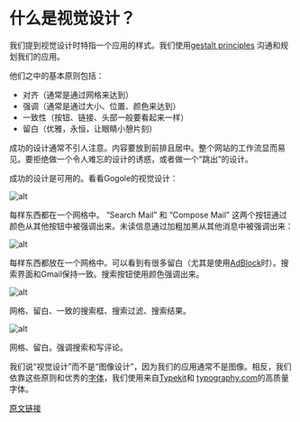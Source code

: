 # 什么是视觉设计？

我们提到视觉设计时特指一个应用的样式。我们使用[gestalt principles](https://robots.thoughtbot.com/gestalt-principles) 沟通和规划我们的应用。

他们之中的基本原则包括：

- 对齐（通常是通过网格来达到）
- 强调（通常是通过大小、位置、颜色来达到）
- 一致性（按钮、链接、头部一般要看起来一样）
- 留白（优雅，永恒，让眼睛小憩片刻）

成功的设计通常不引人注意。内容要放到前排且居中。整个网站的工作流显而易见。要拒绝做一个令人难忘的设计的诱惑，或者做一个“跳出”的设计。

成功的设计是可用的。看看Gogole的视觉设计：

![alt](http://beantalk.net/static/upload/201610/oDVrU787EJI9BisXhbhRp0xk.jpg)

每样东西都在一个网格中。 “Search Mail” 和 “Compose Mail” 这两个按钮通过颜色从其他按钮中被强调出来。未读信息通过加粗加黑从其他消息中被强调出来：

![alt](http://beantalk.net/static/upload/201610/ZzNr2ES18cTQFv2NSpaJapap.jpg)

每样东西都放在一个网格中。可以看到有很多留白（尤其是使用[AdBlock](https://chrome.google.com/webstore/detail/adblock/gighmmpiobklfepjocnamgkkbiglidom)时）。搜索界面和Gmail保持一致。搜索按钮使用颜色强调出来。

![alt](http://beantalk.net/static/upload/201610/HM1arB6qe1FIPQs-wCQst4OC.jpg)

网格、留白、一致的搜索框、搜索过滤、搜索结果。

![alt](http://beantalk.net/static/upload/201610/rwU6PQmczsoSxe3Omlfvoz8A.jpg)

网格、留白。强调搜索和写评论。

我们说“视觉设计”而不是“图像设计”，因为我们的应用通常不是图像。相反，我们依靠这些原则和优秀的[字体](https://thoughtbot.com/upcase/design-for-developers-resources/typography)，我们使用来自[Typekit](http://typekit.com/)和 [typography.com](http://www.typography.com/)的高质量字体。


[原文链接](https://thoughtbot.com/playbook/designing/what-is-visual-design)
